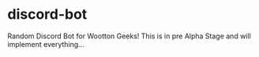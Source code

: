 # discord-bot
Random Discord Bot for Wootton Geeks!
This is in pre Alpha Stage and will implement everything...
